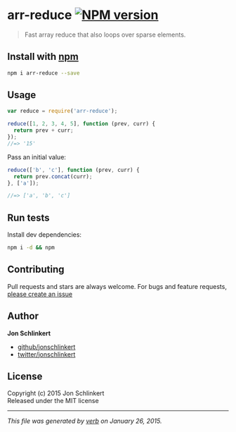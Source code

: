 # arr-reduce [![NPM version](https://badge.fury.io/js/arr-reduce.svg)](http://badge.fury.io/js/arr-reduce)

> Fast array reduce that also loops over sparse elements.

## Install with [npm](npmjs.org)

```bash
npm i arr-reduce --save
```

## Usage

```js
var reduce = require('arr-reduce');

reduce([1, 2, 3, 4, 5], function (prev, curr) {
  return prev + curr;
});
//=> '15'
```

Pass an initial value:

```js
reduce(['b', 'c'], function (prev, curr) {
  return prev.concat(curr);
}, ['a']);

//=> ['a', 'b', 'c']
```

## Run tests

Install dev dependencies:

```bash
npm i -d && npm
```

## Contributing
Pull requests and stars are always welcome. For bugs and feature requests, [please create an issue](https://github.com/jonschlinkert/arr-reduce/issues)

## Author

**Jon Schlinkert**
 
+ [github/jonschlinkert](https://github.com/jonschlinkert)
+ [twitter/jonschlinkert](http://twitter.com/jonschlinkert) 

## License
Copyright (c) 2015 Jon Schlinkert  
Released under the MIT license

***

_This file was generated by [verb](https://github.com/assemble/verb) on January 26, 2015._
